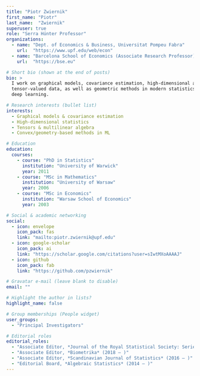 ```yaml
---
title: "Piotr Zwiernik"
first_name: "Piotr"
last_name:  "Zwiernik"
superuser: true
role: "Serra Húnter Professor"
organizations:
  - name: "Dept. of Economics & Business, Universitat Pompeu Fabra"
    url:  "https://www.upf.edu/web/econ"
  - name: "Barcelona School of Economics (Associate Research Professor)"
    url:  "https://bse.eu"

# Short bio (shown at the end of posts)
bio: >
  I work on graphical models, covariance estimation, high-dimensional and
  tensor-valued data, as well as geometric methods in modern statistics and
  deep learning.

# Research interests (bullet list)
interests:
  - Graphical models & covariance estimation
  - High-dimensional statistics
  - Tensors & multilinear algebra
  - Convex/geometry-based methods in ML

# Education
education:
  courses:
    - course: "PhD in Statistics"
      institution: "University of Warwick"
      year: 2011
    - course: "MSc in Mathematics"
      institution: "University of Warsaw"
      year: 2006
    - course: "MSc in Economics"
      institution: "Warsaw School of Economics"
      year: 2003

# Social & academic networking
social:
  - icon: envelope
    icon_pack: fas
    link: "mailto:piotr.zwiernik@upf.edu"
  - icon: google-scholar
    icon_pack: ai
    link: "https://scholar.google.com/citations?user=sIwtMXoAAAAJ"
  - icon: github
    icon_pack: fab
    link: "https://github.com/pzwiernik"

# Gravatar e-mail (leave blank to disable)
email: ""

# Highlight the author in lists?
highlight_name: false

# Group memberships (People widget)
user_groups:
  - "Principal Investigators"

# Editorial roles
editorial_roles:
  - "Associate Editor, *Journal of the Royal Statistical Society: Series B* (2023 – )"
  - "Associate Editor, *Biometrika* (2018 – )"
  - "Associate Editor, *Scandinavian Journal of Statistics* (2016 – )"
  - "Editorial Board, *Algebraic Statistics* (2014 – )"
---
```

